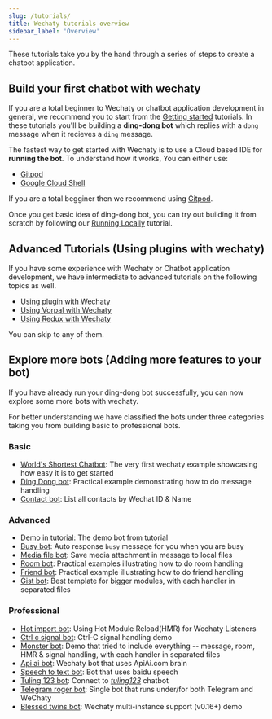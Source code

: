 ```yaml
---
slug: /tutorials/
title: Wechaty tutorials overview
sidebar_label: 'Overview'
---
```


<!-- tutorial/Codelab - Converts a reader from curious investigator to active user. -->

These tutorials take you by the hand through a series of steps to create a chatbot application.

## Build your first chatbot with wechaty

If you are a total beginner to Wechaty or chatbot application development in general, we recommend you to start from the [Getting started](getting-started/overview.mdx) tutorials. In these tutorials you'll be building a **ding-dong bot** which replies with a `dong` message when it recieves a `ding` message.

The fastest way to get started with Wechaty is to use a Cloud based IDE for **running the bot**. To understand how it works, You can either use:

- [Gitpod](getting-started/quick-start.mdx)
- [Google Cloud Shell](getting-started/quick-start.mdx)

If you are a total begginer then we recommend using [Gitpod](https://gitpod.io/#https://github.com/wechaty/wechaty-getting-started).

Once you get basic idea of ding-dong bot, you can try out building it from scratch by following our [Running Locally](getting-started/running-locally.mdx) tutorial.

## Advanced Tutorials (Using plugins with wechaty)

If you have some experience with Wechaty or Chatbot application development, we have intermediate to advanced tutorials on the following topics as well.

- [Using plugin with Wechaty](tutorials/using-plugin-with-wechaty.md)
- [Using Vorpal with Wechaty](tutorials/using-vorpal-with-wechaty.md)
- [Using Redux with Wechaty](tutorials/using-redux-with-wechaty.md)

You can skip to any of them.

## Explore more bots (Adding more features to your bot)

If you have already run your ding-dong bot successfully, you can now explore some more bots with wechaty.

For better understanding we have classified the bots under three categories taking you from building basic to professional bots.

### Basic

- [World's Shortest Chatbot](examples/basic/the-worlds-shortest-chatbot-code-in-6-lines.md): The very first wechaty example showcasing how easy it is to get started
- [Ding Dong bot](examples/basic/ding-dong-bot.md): Practical example demonstrating how to do message handling
- [Contact bot](examples/basic/contact-bot.md): List all contacts by Wechat ID & Name

### Advanced

- [Demo in tutorial](examples/advanced/demo-in-tutorial.md): The demo bot from tutorial
- [Busy bot](examples/advanced/busy-bot.md): Auto response `busy` message for you when you are busy
- [Media file bot](examples/advanced/media-file-bot.md): Save media attachment in message to local files
- [Room bot](examples/advanced/room-bot.md): Practical examples illustrating how to do room handling
- [Friend bot](examples/advanced/friend-bot.md): Practical example illustrating how to do friend handling
- [Gist bot](examples/advanced/gist-bot.md): Best template for bigger modules, with each handler in separated files

### Professional

- [Hot import bot](examples/professional/hot-import-bot.md): Using Hot Module Reload(HMR) for Wechaty Listeners
- [Ctrl c signal bot](examples/professional/ctrl-c-signal-bot.md): Ctrl-C signal handling demo
- [Monster bot](examples/professional/monster-bot.md): Demo that tried to include everything -- message, room, HMR & signal handling, with each handler in separated files
- [Api ai bot](examples/professional/api-ai-bot.md): Wechaty bot that uses ApiAi.com brain
- [Speech to text bot](examples/professional/speech-to-text-bot.md): Bot that uses baidu speech
- [Tuling 123 bot](examples/professional/tuling123-bot.md): Connect to *[tuling123](http://www.turingapi.com/)* chatbot
- [Telegram roger bot](examples/professional/telegram-roger-bot.md): Single bot that runs under/for both Telegram and WeChaty
- [Blessed twins bot](examples/professional/blessed-twins-bot.md): Wechaty multi-instance support (v0.16+) demo
